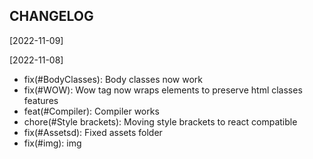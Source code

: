 CHANGELOG
----------------------

[2022-11-09]

[2022-11-08]
 * fix(#BodyClasses): Body classes now work
 * fix(#WOW): Wow tag now wraps elements to preserve html classes features
 * feat(#Compiler): Compiler works
 * chore(#Style brackets): Moving style brackets to react compatible
 * fix(#Assetsd): Fixed assets folder
 * fix(#img): img
